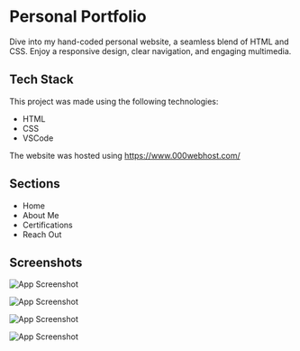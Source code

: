 
# Personal Portfolio

Dive into my hand-coded personal website, a seamless blend of HTML and CSS. Enjoy a responsive design, clear navigation, and engaging multimedia.




## Tech Stack

This project was made using the following technologies:

- HTML
- CSS
- VSCode

The website was hosted using https://www.000webhost.com/ 



## Sections
- Home
- About Me
- Certifications
- Reach Out
## Screenshots

![App Screenshot](https://github.com/shivyanshi/Personal_Portfolio/assets/80300678/2c2b3cda-728b-4ece-946f-3dd8114e6eae)


![App Screenshot](https://github.com/shivyanshi/Personal_Portfolio/assets/80300678/0bfbada9-afee-427f-b631-e7f220a0a4aa)


![App Screenshot](https://github.com/shivyanshi/Personal_Portfolio/assets/80300678/610495ed-533f-40a4-9c68-f56921de1b3b)


![App Screenshot](https://github.com/shivyanshi/Personal_Portfolio/assets/80300678/35943259-63e9-4b9a-9629-3c667c2c337a)






